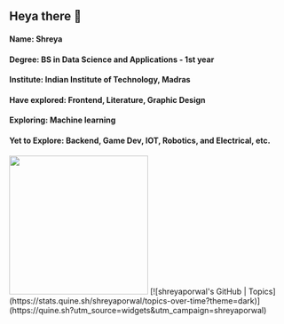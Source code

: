 ## Heya there 👋  
#### Name: Shreya 
#### Degree: BS in Data Science and Applications - 1st year
#### Institute: Indian Institute of Technology, Madras
#### Have explored: Frontend, Literature, Graphic Design
#### Exploring: Machine learning
#### Yet to Explore: Backend, Game Dev, IOT, Robotics, and Electrical, etc.

<img src="https://avatars.githubusercontent.com/u/60391776?v=4" style="height:250px"/>
<!--
**porwalshreyaa/porwalshreyaa** is a ✨ _special_ ✨ repository because its `README.md` (this file) appears on your GitHub profile.

Here are some ideas to get you started:

- 🔭 I’m currently working on ...
- 🌱 I’m currently learning ...
- 👯 I’m looking to collaborate on ...
- 🤔 I’m looking for help with ...
- 💬 Ask me about ...
- 📫 How to reach me: ...
- 😄 Pronouns: ...
- ⚡ Fun fact: ...
-->

<img src="https://github-readme-streak-stats.herokuapp.com/?user=porwalshreyaa"/>
<!--
![GitHub Stats](https://github-readme-stats.vercel.app/api?username=porwalshreyaa&repo=github-readme-stats&cache_seconds=86400&theme=holi)             <img src="https://github-readme-stats.vercel.app/api/top-langs?username=porwalshreyaa&layout=compact"/>
-->
[![shreyaporwal's GitHub | Topics](https://stats.quine.sh/shreyaporwal/topics-over-time?theme=dark)](https://quine.sh?utm_source=widgets&utm_campaign=shreyaporwal)

